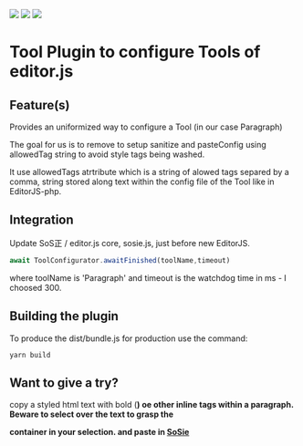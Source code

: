 ![](https://badgen.net/badge/SoS正/Beta/f2a) ![](https://badgen.net/badge/editor.js/v2.0/blue) ![](https://badgen.net/badge/plugin/v1.0/orange) 

# Tool Plugin to configure Tools of editor.js

## Feature(s)

Provides an uniformized way to configure a Tool (in our case Paragraph) 

The goal for us is to remove to setup sanitize and pasteConfig using allowedTag string to avoid style
tags being washed. 

It use allowedTags atrtribute which is a string of alowed tags separed by a comma, string
stored along text within the config file of the Tool like in EditorJS-php.
 
## Integration

Update SoS正 / editor.js core, sosie.js, just before new EditorJS.

```js
await ToolConfigurator.awaitFinished(toolName,timeout)
```
where toolName is 'Paragraph' and timeout is the watchdog time in ms - I choosed 300.

## Building the plugin

To produce the dist/bundle.js for production use the command: 

```shell
yarn build
```

## Want to give a try?

copy a  styled html text with bold (<strong>) oe other inline tags within a paragraph.
 Beware to select over the text to grasp the <p> container in your selection.
and paste in [SoSie](http://sosie.sos-productions.com/)
